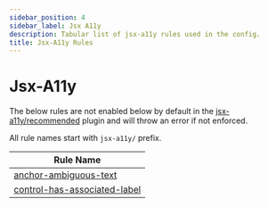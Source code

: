 ```yaml
---
sidebar_position: 4
sidebar_label: Jsx A11y
description: Tabular list of jsx-a11y rules used in the config.
title: Jsx-A11y Rules
---
```


# Jsx-A11y

The below rules are not enabled below by default in the [jsx-a11y/recommended](https://github.com/jsx-eslint/eslint-plugin-jsx-a11y?tab=readme-ov-file#supported-rules) plugin and will throw an error if not enforced.

All rule names start with `jsx-a11y/` prefix.

| Rule Name |
|-|
|[anchor-ambiguous-text](https://github.com/jsx-eslint/eslint-plugin-jsx-a11y/blob/HEAD/docs/rules/anchor-ambiguous-text.md)|
|[control-has-associated-label](https://github.com/jsx-eslint/eslint-plugin-jsx-a11y/blob/HEAD/docs/rules/control-has-associated-label.md)|
